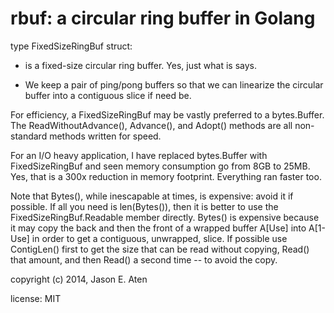 rbuf: a circular ring buffer in Golang
====


type FixedSizeRingBuf struct:

   * is a fixed-size circular ring buffer. Yes, just what is says.

   * We keep a pair of ping/pong buffers so that we can linearize
   the circular buffer into a contiguous slice if need be.

For efficiency, a FixedSizeRingBuf may be vastly preferred to
a bytes.Buffer. The ReadWithoutAdvance(), Advance(), and Adopt()
methods are all non-standard methods written for speed.

For an I/O heavy application, I have replaced bytes.Buffer with
FixedSizeRingBuf and seen memory consumption go from 8GB to 25MB.
Yes, that is a 300x reduction in memory footprint. Everything ran
faster too.

Note that Bytes(), while inescapable at times, is expensive: avoid
it if possible. If all you need is len(Bytes()), then it is better 
to use the FixedSizeRingBuf.Readable member directly.
Bytes() is expensive because it may copy the back and then 
the front of a wrapped buffer A[Use] into A[1-Use] in order to 
get a contiguous, unwrapped, slice. If possible use ContigLen()
first to get the size that can be read without copying, Read() that
amount, and then Read() a second time -- to avoid the copy.

copyright (c) 2014, Jason E. Aten

license: MIT
